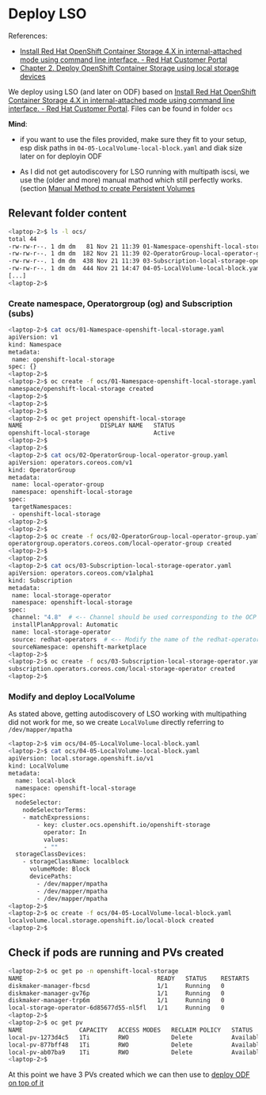 # Deploy LSO

References:
* [Install Red Hat OpenShift Container Storage 4.X in internal-attached mode using command line interface. - Red Hat Customer Portal](https://access.redhat.com/articles/5692201#overview-1)
* [Chapter 2. Deploy OpenShift Container Storage using local storage devices](https://access.redhat.com/documentation/en-us/red_hat_openshift_container_storage/4.8/html/deploying_openshift_container_storage_using_bare_metal_infrastructure/deploy-using-local-storage-devices-bm)


We deploy using LSO (and later on ODF) based on [Install Red Hat OpenShift Container Storage 4.X in internal-attached mode using command line interface. - Red Hat Customer Portal](https://access.redhat.com/articles/5692201#overview-1). Files can be found in folder ```ocs```

**Mind**:

* if you want to use the files provided, make sure they fit to your setup, esp disk paths in ```04-05-LocalVolume-local-block.yaml``` and diak size later on for deployin ODF
  
* As I did not get autodiscovery for LSO running with multipath iscsi, we use the (older and more) manual mathod which still perfectly works. (section [Manual Method to create Persistent Volumes](https://access.redhat.com/articles/5692201#manual-method-to-create-persistent-volumes-5)
  

## Relevant folder content

```bash
<laptop-2>$ ls -l ocs/
total 44
-rw-rw-r--. 1 dm dm   81 Nov 21 11:39 01-Namespace-openshift-local-storage.yaml
-rw-rw-r--. 1 dm dm  182 Nov 21 11:39 02-OperatorGroup-local-operator-group.yaml
-rw-rw-r--. 1 dm dm  438 Nov 21 11:39 03-Subscription-local-storage-operator.yaml
-rw-rw-r--. 1 dm dm  444 Nov 21 14:47 04-05-LocalVolume-local-block.yaml
[...]
<laptop-2>$ 
```

### Create namespace, Operatorgroup (og) and Subscription (subs)

```bash
<laptop-2>$ cat ocs/01-Namespace-openshift-local-storage.yaml 
apiVersion: v1
kind: Namespace
metadata:
 name: openshift-local-storage
spec: {}
<laptop-2>$ 
<laptop-2>$ oc create -f ocs/01-Namespace-openshift-local-storage.yaml
namespace/openshift-local-storage created
<laptop-2>$ 
<laptop-2>$ 
<laptop-2>$ 
<laptop-2>$ oc get project openshift-local-storage
NAME                      DISPLAY NAME   STATUS
openshift-local-storage                  Active
<laptop-2>$ 
<laptop-2>$ 
<laptop-2>$ cat ocs/02-OperatorGroup-local-operator-group.yaml 
apiVersion: operators.coreos.com/v1
kind: OperatorGroup
metadata:
 name: local-operator-group
 namespace: openshift-local-storage
spec:
 targetNamespaces:
 - openshift-local-storage
<laptop-2>$ 
<laptop-2>$ 
<laptop-2>$ oc create -f ocs/02-OperatorGroup-local-operator-group.yaml 
operatorgroup.operators.coreos.com/local-operator-group created
<laptop-2>$ 
<laptop-2>$ 
<laptop-2>$ cat ocs/03-Subscription-local-storage-operator.yaml 
apiVersion: operators.coreos.com/v1alpha1
kind: Subscription
metadata:
 name: local-storage-operator
 namespace: openshift-local-storage
spec:
 channel: "4.8"  # <-- Channel should be used corresponding to the OCP version being used.
 installPlanApproval: Automatic
 name: local-storage-operator
 source: redhat-operators  # <-- Modify the name of the redhat-operators catalogsource if not default
 sourceNamespace: openshift-marketplace
<laptop-2>$ 
<laptop-2>$ oc create -f ocs/03-Subscription-local-storage-operator.yaml 
subscription.operators.coreos.com/local-storage-operator created
<laptop-2>$ 
```

### Modify and deploy LocalVolume

As stated above, getting autodiscovery of LSO working with multipathing did not work for me, so we create ```LocalVolume``` directly referring to ```/dev/mapper/mpatha```

```bash
<laptop-2>$ vim ocs/04-05-LocalVolume-local-block.yaml 
<laptop-2>$ cat ocs/04-05-LocalVolume-local-block.yaml
apiVersion: local.storage.openshift.io/v1
kind: LocalVolume
metadata:
  name: local-block
  namespace: openshift-local-storage
spec:
  nodeSelector:
    nodeSelectorTerms:
    - matchExpressions:
        - key: cluster.ocs.openshift.io/openshift-storage
          operator: In
          values:
          - ""
  storageClassDevices:
    - storageClassName: localblock
      volumeMode: Block
      devicePaths:
        - /dev/mapper/mpatha
        - /dev/mapper/mpatha
        - /dev/mapper/mpatha
<laptop-2>$ 
<laptop-2>$ oc create -f ocs/04-05-LocalVolume-local-block.yaml 
localvolume.local.storage.openshift.io/local-block created
<laptop-2>$ 
```

## Check if pods are running and PVs created

```bash
<laptop-2>$ oc get po -n openshift-local-storage 
NAME                                      READY   STATUS    RESTARTS   AGE
diskmaker-manager-fbcsd                   1/1     Running   0          40s
diskmaker-manager-gv76p                   1/1     Running   0          40s
diskmaker-manager-trp6m                   1/1     Running   0          40s
local-storage-operator-6d85677d55-nl5fl   1/1     Running   0          2m2s
<laptop-2>$ 
<laptop-2>$ oc get pv
NAME                CAPACITY   ACCESS MODES   RECLAIM POLICY   STATUS      CLAIM   STORAGECLASS   REASON   AGE
local-pv-1273d4c5   1Ti        RWO            Delete           Available           localblock              36s
local-pv-877bff48   1Ti        RWO            Delete           Available           localblock              31s
local-pv-ab07ba9    1Ti        RWO            Delete           Available           localblock              34s
<laptop-2>$ 
```

At this point we have 3 PVs created which we can then use to [deploy ODF on top of it](Deploy_ODF.md)
